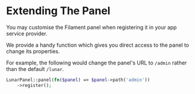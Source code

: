 # Extending The Panel

You may customise the Filament panel when registering it in your app service provider.

We provide a handy function which gives you direct access to the panel to change its properties.

For example, the following would change the panel's URL to `/admin` rather than the default `/lunar`.

```php
LunarPanel::panel(fn($panel) => $panel->path('admin'))
    ->register();
```
